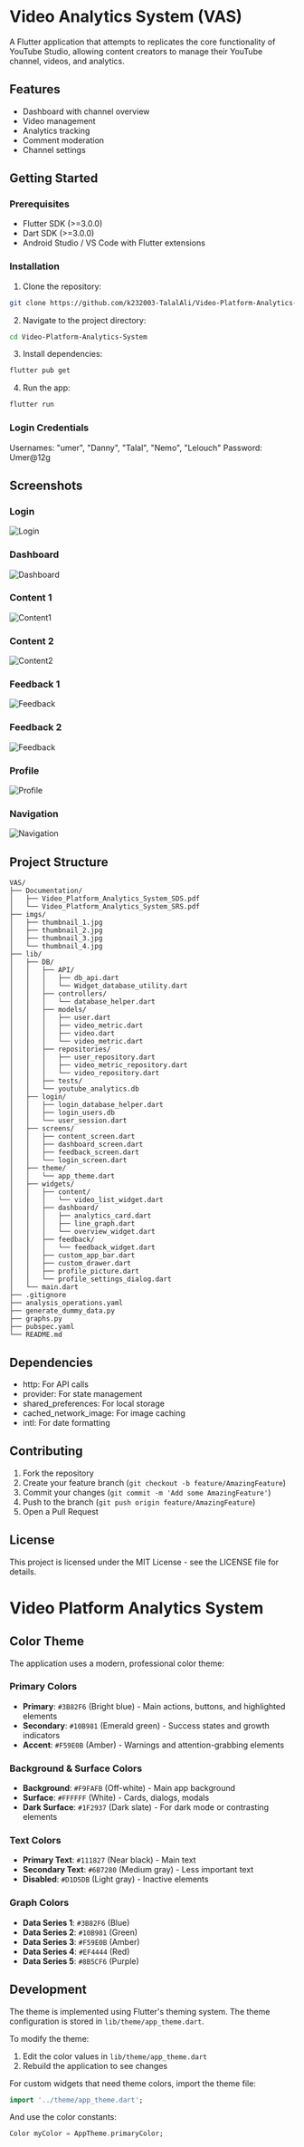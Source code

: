 # Video Analytics System (VAS)

A Flutter application that attempts to replicates the core functionality of YouTube Studio, allowing content creators to manage their YouTube channel, videos, and analytics.

## Features

- Dashboard with channel overview
- Video management
- Analytics tracking
- Comment moderation
- Channel settings

## Getting Started

### Prerequisites

- Flutter SDK (>=3.0.0)
- Dart SDK (>=3.0.0)
- Android Studio / VS Code with Flutter extensions

### Installation

1. Clone the repository:
```bash
git clone https://github.com/k232003-TalalAli/Video-Platform-Analytics-System.git
```

2. Navigate to the project directory:
```bash
cd Video-Platform-Analytics-System
```

3. Install dependencies:
```bash
flutter pub get
```

4. Run the app:
```bash
flutter run
```

### Login Credentials

Usernames: "umer", "Danny", "Talal", "Nemo", "Lelouch" 
Password: Umer@12g

## Screenshots

### Login  
![Login](imgs/login.png)

### Dashboard  
![Dashboard](imgs/dashboard.png)

### Content 1  
![Content1](imgs/content1.png)

### Content 2  
![Content2](imgs/content2.png)

### Feedback 1 
![Feedback](imgs/feedback1.png)

### Feedback 2 
![Feedback](imgs/feedback2.png)

### Profile  
![Profile](imgs/profile.png)

### Navigation  
![Navigation](imgs/navigation.png)


## Project Structure

```
VAS/
├── Documentation/
│   ├── Video_Platform_Analytics_System_SDS.pdf
│   └── Video_Platform_Analytics_System_SRS.pdf
├── imgs/
│   ├── thumbnail_1.jpg
│   ├── thumbnail_2.jpg
│   ├── thumbnail_3.jpg
│   └── thumbnail_4.jpg
├── lib/
│   ├── DB/
│   │   ├── API/
│   │   │   ├── db_api.dart
│   │   │   └── Widget_database_utility.dart
│   │   ├── controllers/
│   │   │   └── database_helper.dart
│   │   ├── models/
│   │   │   ├── user.dart
│   │   │   ├── video_metric.dart
│   │   │   ├── video.dart
│   │   │   └── video_metric.dart
│   │   ├── repositories/
│   │   │   ├── user_repository.dart
│   │   │   ├── video_metric_repository.dart
│   │   │   └── video_repository.dart
│   │   ├── tests/
│   │   └── youtube_analytics.db
│   ├── login/
│   │   ├── login_database_helper.dart
│   │   ├── login_users.db
│   │   └── user_session.dart
│   ├── screens/
│   │   ├── content_screen.dart
│   │   ├── dashboard_screen.dart
│   │   ├── feedback_screen.dart
│   │   └── login_screen.dart
│   ├── theme/
│   │   └── app_theme.dart
│   ├── widgets/
│   │   ├── content/
│   │   │   └── video_list_widget.dart
│   │   ├── dashboard/
│   │   │   ├── analytics_card.dart
│   │   │   ├── line_graph.dart
│   │   │   └── overview_widget.dart
│   │   ├── feedback/
│   │   │   └── feedback_widget.dart
│   │   ├── custom_app_bar.dart
│   │   ├── custom_drawer.dart
│   │   ├── profile_picture.dart
│   │   └── profile_settings_dialog.dart
│   └── main.dart
├── .gitignore
├── analysis_operations.yaml
├── generate_dummy_data.py
├── graphs.py
├── pubspec.yaml
└── README.md
```

## Dependencies

- http: For API calls
- provider: For state management
- shared_preferences: For local storage
- cached_network_image: For image caching
- intl: For date formatting

## Contributing

1. Fork the repository
2. Create your feature branch (`git checkout -b feature/AmazingFeature`)
3. Commit your changes (`git commit -m 'Add some AmazingFeature'`)
4. Push to the branch (`git push origin feature/AmazingFeature`)
5. Open a Pull Request

## License

This project is licensed under the MIT License - see the LICENSE file for details.

# Video Platform Analytics System

## Color Theme

The application uses a modern, professional color theme:

### Primary Colors
- **Primary**: `#3B82F6` (Bright blue) - Main actions, buttons, and highlighted elements
- **Secondary**: `#10B981` (Emerald green) - Success states and growth indicators
- **Accent**: `#F59E0B` (Amber) - Warnings and attention-grabbing elements

### Background & Surface Colors
- **Background**: `#F9FAFB` (Off-white) - Main app background
- **Surface**: `#FFFFFF` (White) - Cards, dialogs, modals
- **Dark Surface**: `#1F2937` (Dark slate) - For dark mode or contrasting elements

### Text Colors
- **Primary Text**: `#111827` (Near black) - Main text
- **Secondary Text**: `#6B7280` (Medium gray) - Less important text
- **Disabled**: `#D1D5DB` (Light gray) - Inactive elements

### Graph Colors
- **Data Series 1**: `#3B82F6` (Blue)
- **Data Series 2**: `#10B981` (Green)
- **Data Series 3**: `#F59E0B` (Amber)
- **Data Series 4**: `#EF4444` (Red)
- **Data Series 5**: `#8B5CF6` (Purple)

## Development

The theme is implemented using Flutter's theming system. The theme configuration is stored in `lib/theme/app_theme.dart`.

To modify the theme:
1. Edit the color values in `lib/theme/app_theme.dart`
2. Rebuild the application to see changes

For custom widgets that need theme colors, import the theme file:
```dart
import '../theme/app_theme.dart';
```

And use the color constants:
```dart
Color myColor = AppTheme.primaryColor;
```
